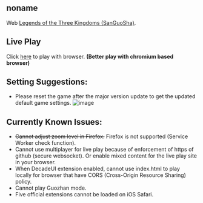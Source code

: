 ## noname
Web [Legends of the Three Kingdoms (SanGuoSha)](https://en.wikipedia.org/wiki/Legends_of_the_Three_Kingdoms).

## Live Play
Click [here](https://adeFuLoDgu.github.io/noname) to play with browser. **(Better play with chromium based browser)**

## Setting Suggestions:
+ Please reset the game after the major version update to get the updated default game settings.
![image](https://raw.githubusercontent.com/adeFuLoDgu/noname/master/reset_illustration.jpg)

## Currently Known Issues:
+ ~~Cannot adjust zoom level in Firefox.~~ Firefox is not supported (Service Worker check function).
+ Cannot use multiplayer for live play because of enforcement of https of github (secure websocket). Or enable mixed content for the live play site in your browser.
+ When DecadeUI extension enabled, cannot use index.html to play locally for browser that have CORS (Cross-Origin Resource Sharing) policy.
+ Cannot play Guozhan mode.
+ Five official extensions cannot be loaded on iOS Safari.
